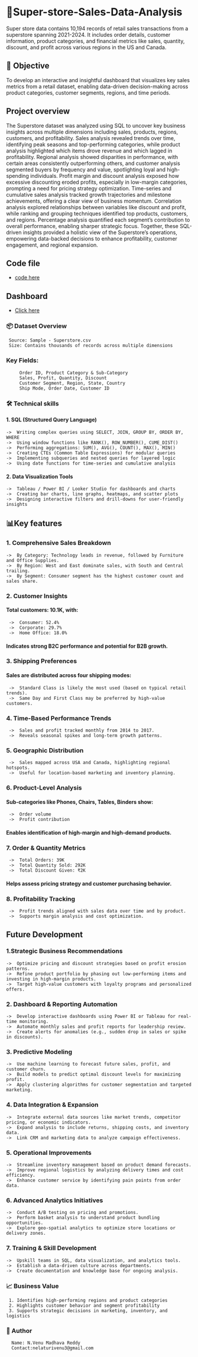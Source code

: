 # 🧾Super-store-Sales-Data-Analysis
Super store data contains 10,194 records of retail sales transactions from a superstore spanning 2021-2024. It includes order details, customer information, product categories, and financial metrics like sales, quantity, discount, and profit across various regions in the US and Canada.
## 🧠 Objective
To develop an interactive and insightful dashboard that visualizes key sales metrics from a retail dataset, enabling data-driven decision-making across product categories, customer segments, regions, and time periods.
## Project overview
The Superstore dataset was analyzed using SQL to uncover key business insights across multiple dimensions including sales, products, regions, customers, and profitability. Sales analysis revealed trends over time, identifying peak seasons and top-performing categories, while product analysis highlighted which items drove revenue and which lagged in profitability. Regional analysis showed disparities in performance, with certain areas consistently outperforming others, and customer analysis segmented buyers by frequency and value, spotlighting loyal and high-spending individuals. Profit margin and discount analysis exposed how excessive discounting eroded profits, especially in low-margin categories, prompting a need for pricing strategy optimization. Time-series and cumulative sales analysis tracked growth trajectories and milestone achievements, offering a clear view of business momentum. Correlation analysis explored relationships between variables like discount and profit, while ranking and grouping techniques identified top products, customers, and regions. Percentage analysis quantified each segment’s contribution to overall performance, enabling sharper strategic focus. Together, these SQL-driven insights provided a holistic view of the Superstore’s operations, empowering data-backed decisions to enhance profitability, customer engagement, and regional expansion.
## Code file
- <a href=https://github.com/venunelaturi/Super-store-Sales-Data-Analysis/blob/main/Super%20store%20data%20analysis.sql>code here</a>

## Dashboard
- <a href=https://github.com/venunelaturi/Super-store-Sales-Data-Analysis/blob/main/Screenshot_8-9-2025_154218_.jpeg>Click here</a>
### 📦 Dataset Overview
     Source: Sample - Superstore.csv
     Size: Contains thousands of records across multiple dimensions
### Key Fields:
         Order ID, Product Category & Sub-Category
         Sales, Profit, Quantity, Discount
         Customer Segment, Region, State, Country
         Ship Mode, Order Date, Customer ID

### 🛠️ Technical skills
#### 1. SQL (Structured Query Language)
    ->  Writing complex queries using SELECT, JOIN, GROUP BY, ORDER BY, WHERE
    ->  Using window functions like RANK(), ROW_NUMBER(), CUME_DIST()
    ->  Performing aggregations: SUM(), AVG(), COUNT(), MAX(), MIN()
    ->  Creating CTEs (Common Table Expressions) for modular queries
    ->  Implementing subqueries and nested queries for layered logic
    ->  Using date functions for time-series and cumulative analysis

#### 2. Data Visualization Tools
	->  Tableau / Power BI / Looker Studio for dashboards and charts
	->  Creating bar charts, line graphs, heatmaps, and scatter plots
	->  Designing interactive filters and drill-downs for user-friendly insights

 ## 📊Key features
### 1. Comprehensive Sales Breakdown
	->  By Category: Technology leads in revenue, followed by Furniture and Office Supplies.
	->  By Region: West and East dominate sales, with South and Central trailing.
    ->  By Segment: Consumer segment has the highest customer count and sales share.
### 2. Customer Insights
#### Total customers: 10.1K, with:
	 ->  Consumer: 52.4%
	 ->  Corporate: 29.7%
	 ->  Home Office: 18.0%
#### Indicates strong B2C performance and potential for B2B growth.
### 3. Shipping Preferences
#### Sales are distributed across four shipping modes:
	 ->  Standard Class is likely the most used (based on typical retail trends).
	 ->  Same Day and First Class may be preferred by high-value customers.
### 4. Time-Based Performance Trends
	 ->  Sales and profit tracked monthly from 2014 to 2017.
	 ->  Reveals seasonal spikes and long-term growth patterns.
### 5. Geographic Distribution
	 ->  Sales mapped across USA and Canada, highlighting regional hotspots.
	 ->  Useful for location-based marketing and inventory planning.
### 6. Product-Level Analysis
#### Sub-categories like Phones, Chairs, Tables, Binders show:
	 ->  Order volume
	 ->  Profit contribution
#### Enables identification of high-margin and high-demand products.
### 7. Order & Quantity Metrics
	 ->  Total Orders: 39K
	 ->  Total Quantity Sold: 292K
	 ->  Total Discount Given: ₹2K
#### Helps assess pricing strategy and customer purchasing behavior.
### 8. Profitability Tracking
	 ->  Profit trends aligned with sales data over time and by product.
	 ->  Supports margin analysis and cost optimization.


## Future Development
### 1.Strategic Business Recommendations
    ->  Optimize pricing and discount strategies based on profit erosion patterns.
    ->  Refine product portfolio by phasing out low-performing items and investing in high-margin products.
    ->	Target high-value customers with loyalty programs and personalized offers.
### 2. Dashboard & Reporting Automation
    ->  Develop interactive dashboards using Power BI or Tableau for real-time monitoring.
    ->  Automate monthly sales and profit reports for leadership review.
    ->  Create alerts for anomalies (e.g., sudden drop in sales or spike in discounts).
### 3. Predictive Modeling
    ->  Use machine learning to forecast future sales, profit, and customer churn.
    ->  Build models to predict optimal discount levels for maximizing profit.
    ->  Apply clustering algorithms for customer segmentation and targeted marketing.
### 4. Data Integration & Expansion
    ->  Integrate external data sources like market trends, competitor pricing, or economic indicators.
    ->  Expand analysis to include returns, shipping costs, and inventory data.
    ->  Link CRM and marketing data to analyze campaign effectiveness.
### 5. Operational Improvements
    ->  Streamline inventory management based on product demand forecasts.
    ->  Improve regional logistics by analyzing delivery times and cost efficiency.
    ->  Enhance customer service by identifying pain points from order data.
### 6. Advanced Analytics Initiatives
    ->  Conduct A/B testing on pricing and promotions.
    ->  Perform basket analysis to understand product bundling opportunities.
    ->  Explore geo-spatial analytics to optimize store locations or delivery zones.
### 7. Training & Skill Development
    ->  Upskill teams in SQL, data visualization, and analytics tools.
    ->  Establish a data-driven culture across departments.
    ->  Create documentation and knowledge base for ongoing analysis.

### 📈 Business Value
     1. Identifies high-performing regions and product categories
     2. Highlights customer behavior and segment profitability
     3. Supports strategic decisions in marketing, inventory, and logistics

### 👤 Author
      Name: N.Venu Madhava Reddy
      Contact:nelaturivenu3@gmail.com






